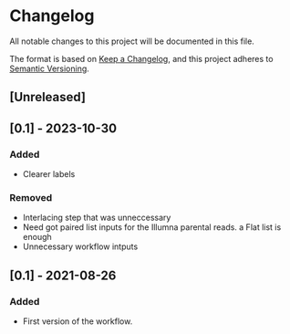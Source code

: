 # Changelog
All notable changes to this project will be documented in this file.

The format is based on [Keep a Changelog](https://keepachangelog.com/en/1.0.0/),
and this project adheres to [Semantic Versioning](https://semver.org/spec/v2.0.0.html).

## [Unreleased]

## [0.1] - 2023-10-30

### Added
- Clearer labels

### Removed
- Interlacing step that was unneccessary
- Need got paired list inputs for the Illumna parental reads. a Flat list is enough
- Unnecessary workflow intputs

## [0.1] - 2021-08-26
### Added
- First version of the workflow. 
